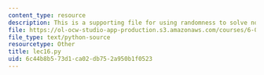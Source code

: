 ```yaml
---
content_type: resource
description: This is a supporting file for using randomness to solve non-random problems.
file: https://ol-ocw-studio-app-production.s3.amazonaws.com/courses/6-00sc-introduction-to-computer-science-and-programming-spring-2011/6c44b8b573d1ca02db752a950b1f0523_lec16.py
file_type: text/python-source
resourcetype: Other
title: lec16.py
uid: 6c44b8b5-73d1-ca02-db75-2a950b1f0523
---
```

